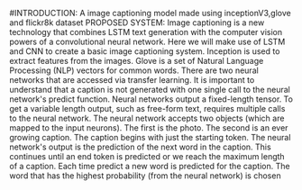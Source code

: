 #INTRODUCTION: A image captioning model made using inceptionV3,glove and flickr8k dataset
PROPOSED SYSTEM:
Image captioning is a new technology that combines LSTM text generation with the computer vision powers of a convolutional neural network. Here we will make use of LSTM and CNN to create a basic image captioning system. Inception is used to extract features from the images. Glove is a set of Natural Language Processing (NLP) vectors for common words.
There are two neural networks that are accessed via transfer learning.
It is important to understand that a caption is not generated with one single call to the neural network's predict function. Neural networks output a fixed-length tensor. To get a variable length output, such as free-form text, requires multiple calls to the neural network. The neural network accepts two objects (which are mapped to the input neurons). The first is the photo. The second is an ever growing caption. The caption begins with just the starting token. The neural network's output is the prediction of the next word in the caption. This continues until an end token is predicted or we reach the maximum length of a caption. Each time predict a new word is predicted for the caption. The word that has the highest probability (from the neural network) is chosen


